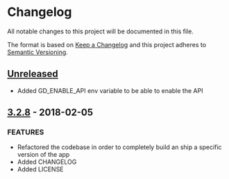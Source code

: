 # Changelog

All notable changes to this project will be documented in this file.

The format is based on [Keep a Changelog](http://keepachangelog.com/en/1.0.0/)
and this project adheres to [Semantic Versioning](http://semver.org/spec/v2.0.0.html).

## [Unreleased]
- Added GD_ENABLE_API env variable to be able to enable the API

## [3.2.8] - 2018-02-05
### FEATURES
- Refactored the codebase in order to completely build an ship a specific version of the app
- Added CHANGELOG
- Added LICENSE

[Unreleased]: https://github.com/mvisonneau/docker-generatedata/compare/3.2.8...HEAD
[3.2.8]: https://github.com/mvisonneau/docker-generatedata/tree/3.2.8
